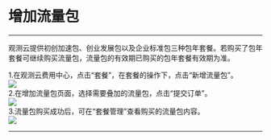 # 增加流量包
---

观测云提供初创加速包、创业发展包以及企业标准包三种包年套餐。若购买了包年套餐可继续购买流量包，流量包的有效期已购买的包年套餐有效期为准。


1.在观测云费用中心，点击“套餐”，在套餐的操作下，点击“新增流量包”。<br />![](../../../img/10.price_6.png)<br />2.在增加流量包页面，选择需要叠加的流量包，点击“提交订单”。<br />![](../../../img/16.extrpackage_upgrade_2.png)<br />3.流量包购买成功后，可在“套餐管理”查看购买的流量包内容。<br />![](../../../img/10.price_6.png)


---


